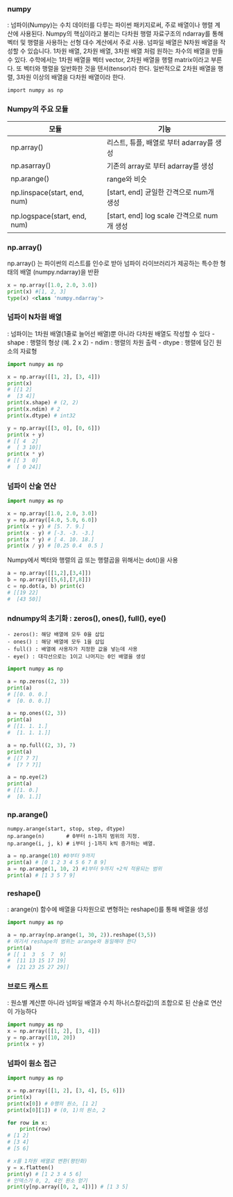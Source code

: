 ### numpy
: 넘파이(Numpy)는 수치 데이터를 다루는 파이썬 패키지로써, 주로 배열이나 행렬 계산에 사용된다.
Numpy의 핵심이라고 불리는 다차원 행렬 자료구조의 ndarray를 통해 벡터 및 행렬을 사용하는 선형 대수 계산에서 주로 사용.
넘파일 배열은 N차원 배열을 작성할 수 있습니다. 1차원 배열, 2차원 배열, 3차원 배열 처럼 원하는 차수의 배열을 만들수 있다.
수학에서는 1차원 배열을 벡터 vector, 2차원 배열을 행렬 matrix이라고 부른다. 
또 벡터와 행렬을 일반화한 것을 텐서(tensor)라 한다. 일반적으로 2차원 배열을 행렬, 3차원 이상의 배열을 다차원 배열이라 한다.

```
import numpy as np
```

### Numpy의 주요 모듈
| 모듈 | 기능 |
| --- | --- |
| np.array() | 리스트, 튜플, 배열로 부터 adarray를 생성 | 
| np.asarray() | 기존의 array로 부터 adarray를 생성 | 
| np.arange() | range와 비슷 | 
| np.linspace(start, end, num) | [start, end] 균일한 간격으로 num개 생성 | 
| np.logspace(start, end, num) | [start, end] log scale 간격으로 num개 생성 | 

### np.array()
np.array() 는 파이썬의 리스트를 인수로 받아 넘파이 라이브러리가 제공하는 특수한 형태의 배열 (numpy.ndarray)을 반환

```python
x = np.array([1.0, 2.0, 3.0])
print(x) #[1, 2, 3]
type(x) <class 'numpy.ndarray'>
```

### 넘파이 N차원 배열
: 넘파이는 1차원 배열(1줄로 늘어선 배열)뿐 아니라 다차원 배열도 작성할 수 있다
    - shape : 행렬의 형상 (예. 2 x 2) 
    - ndim : 행렬의 차원 출력 
    - dtype : 행렬에 담긴 원소의 자료형

```python
import numpy as np

x = np.array([[1, 2], [3, 4]])
print(x)
# [[1 2]
#  [3 4]]
print(x.shape) # (2, 2)
print(x.ndim) # 2
print(x.dtype) # int32

y = np.array([[3, 0], [0, 6]])
print(x + y) 
# [[ 4  2]
#  [ 3 10]]
print(x * y)
# [[ 3  0]
#  [ 0 24]]
```

### 넘파이 산술 연산

```python
import numpy as np

x = np.array([1.0, 2.0, 3.0])
y = np.array([4.0, 5.0, 6.0])
print(x + y) # [5. 7. 9.]
print(x - y) # [-3. -3. -3.]
print(x * y) # [ 4. 10. 18.]
print(x / y) # [0.25 0.4  0.5 ]
```

Numpy에서 벡터와 행렬의 곱 또는 행렬곱을 위해서는 dot()을 사용
```python
a = np.array([[1,2],[3,4]])
b = np.array([[5,6],[7,8]])
c = np.dot(a, b) print(c)
# [[19 22]
#  [43 50]]
```

### ndnumpy의 초기화 : zeros(), ones(), full(), eye()
    - zeros(): 해당 배열에 모두 0을 삽입
    - ones() : 해당 배열에 모두 1을 삽입
    - full() : 배열에 사용자가 지정한 값을 넣는데 사용
    - eye() : 대각선으로는 1이고 나머지는 0인 배열을 생성

```python
import numpy as np

a = np.zeros((2, 3))
print(a)
# [[0. 0. 0.]
#  [0. 0. 0.]]

a = np.ones((2, 3))
print(a)
# [[1. 1. 1.]
#  [1. 1. 1.]]

a = np.full((2, 3), 7)
print(a)
# [[7 7 7]
#  [7 7 7]]

a = np.eye(2)
print(a)
# [[1. 0.]
#  [0. 1.]]
```

### np.arange()
```
numpy.arange(start, stop, step, dtype)
np.arange(n)       # 0부터 n-1까지 범위의 지정.
np.arange(i, j, k) # i부터 j-1까지 k씩 증가하는 배열.
```
```python
a = np.arange(10) #0부터 9까지
print(a) # [0 1 2 3 4 5 6 7 8 9]
a = np.arange(1, 10, 2) #1부터 9까지 +2씩 적용되는 범위
print(a) # [1 3 5 7 9]
```

### reshape()
: arange(n) 함수에 배열을 다차원으로 변형하는 reshape()를 통해 배열을 생성

```python
import numpy as np

a = np.array(np.arange(1, 30, 2)).reshape((3,5))
# 여기서 reshape의 범위는 arange와 동일해야 한다 
print(a)
# [[ 1  3  5  7  9]
#  [11 13 15 17 19]
#  [21 23 25 27 29]]
```

### 브로드 캐스트
: 원소별 계산뿐 아니라 넘파일 배열과 수치 하나(스칼라값)의 조합으로 된 산술로 연산이 가능하다
```python
import numpy as np
x = np.array([[1, 2], [3, 4]])
y = np.array([10, 20])
print(x + y)
```

### 넘파이 원소 접근

```python
import numpy as np

x = np.array([[1, 2], [3, 4], [5, 6]])
print(x)
print(x[0]) # 0행의 원소, [1 2]
print(x[0][1]) # (0, 1)의 원소, 2

for row in x:
    print(row)
# [1 2]
# [3 4]
# [5 6]

# x를 1차원 배열로 변환(평탄화)
y = x.flatten() 
print(y) # [1 2 3 4 5 6]
# 인덱스가 0, 2, 4인 원소 얻기 
print(y[np.array([0, 2, 4])]) # [1 3 5]
```
